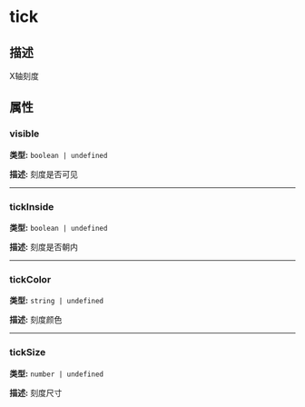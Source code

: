# tick
## 描述
X轴刻度


## 属性

### visible

**类型:** `boolean | undefined`

**描述:**
刻度是否可见

---

### tickInside

**类型:** `boolean | undefined`

**描述:**
刻度是否朝内

---

### tickColor

**类型:** `string | undefined`

**描述:**
刻度颜色

---

### tickSize

**类型:** `number | undefined`

**描述:**
刻度尺寸